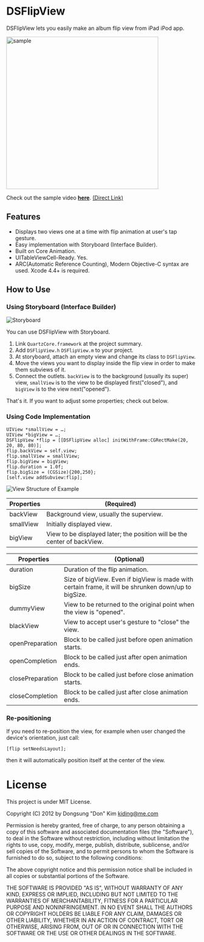 # DSFlipView

DSFlipView lets you easily make an album flip view from iPad iPod app. 

<img src="https://raw.github.com/kiding/DSFlipView/gh-pages/title.png" height=400 alt="sample">

Check out the sample video <a href="http://kiding.github.com/DSFlipView/">**here**</a>. <a href="https://raw.github.com/kiding/DSFlipView/gh-pages/example.mov">(Direct Link)</a>

## Features

* Displays two views one at a time with flip animation at user's tap gesture.
* Easy implementation with Storyboard (Interface Builder).
* Built on Core Animation.
* UITableViewCell-Ready. Yes.
* ARC(Automatic Reference Counting), Modern Objective-C syntax are used. Xcode 4.4+ is required.

## How to Use

### Using Storyboard (Interface Builder)

![Storyboard](https://raw.github.com/kiding/DSFlipView/gh-pages/storyboard.png)

You can use DSFlipView with Storyboard. 

1. Link `QuartzCore.framework` at the project summary.
2. Add `DSFlipView.h` `DSFlipView.m` to your project.
3. At storyboard, attach an empty view and change its class to `DSFlipView`.
4. Move the views you want to display inside the flip view in order to make them subviews of it.
5. Connect the outlets. `backView` is to the background (usually its super) view, `smallView` is to the view to be displayed first("closed"), and  `bigView` is to the view next("opened").

That's it. If you want to adjust some properties; check out below.

### Using Code Implementation

```
UIView *smallView = …;
UIView *bigView = …;
DSFlipView *flip = [[DSFlipView alloc] initWithFrame:CGRectMake(20, 20, 80, 80)];
flip.backView = self.view;
flip.smallView = smallView;
flip.bigView = bigView;
flip.duration = 1.0f;
flip.bigSize = (CGSize){200,250};
[self.view addSubview:flip];
```

<img src="https://raw.github.com/kiding/DSFlipView/gh-pages/structure.png" alt="View Structure of Example">


| Properties | (Required)						                                                         |
| ---------- | ------------------------------------------------------------------------ |
| backView   | Background view, usually the superview.                                  |
| smallView  | Initially displayed view.                                                |
| bigView    | View to be displayed later; the position will be the center of backView. |

| Properties       | (Optional)                                                                                           |
| ---------------- | ---------------------------------------------------------------------------------------------------- |
| duration         | Duration of the flip animation.                                                                      |
| bigSize          | Size of bigView. Even if bigView is made with certain frame, it will be shrunken down/up to bigSize. |
| dummyView        | View to be returned to the original point when the view is "opened".                                 |
| blackView        | View to accept user's gesture to "close" the view.                                                   |
| openPreparation  | Block to be called just before open animation starts.                                                |
| openCompletion   | Block to be called just after open animation ends.                                                   |
| closePreparation | Block to be called just before close animation starts.                                               |
| closeCompletion  | Block to be called just after close animation ends.                                                  |

### Re-positioning

If you need to re-position the view, for example when user changed the device's orientation, just call:

```
[flip setNeedsLayout];
```

then it will automatically position itself at the center of the view.

# License

This project is under MIT License.

Copyright (C) 2012 by Dongsung "Don" Kim kiding@me.com
 
 Permission is hereby granted, free of charge, to any person obtaining a copy
 of this software and associated documentation files (the "Software"), to deal
 in the Software without restriction, including without limitation the rights
 to use, copy, modify, merge, publish, distribute, sublicense, and/or sell
 copies of the Software, and to permit persons to whom the Software is
 furnished to do so, subject to the following conditions:
 
 The above copyright notice and this permission notice shall be included in
 all copies or substantial portions of the Software.
 
 THE SOFTWARE IS PROVIDED "AS IS", WITHOUT WARRANTY OF ANY KIND, EXPRESS OR
 IMPLIED, INCLUDING BUT NOT LIMITED TO THE WARRANTIES OF MERCHANTABILITY,
 FITNESS FOR A PARTICULAR PURPOSE AND NONINFRINGEMENT. IN NO EVENT SHALL THE
 AUTHORS OR COPYRIGHT HOLDERS BE LIABLE FOR ANY CLAIM, DAMAGES OR OTHER
 LIABILITY, WHETHER IN AN ACTION OF CONTRACT, TORT OR OTHERWISE, ARISING FROM,
 OUT OF OR IN CONNECTION WITH THE SOFTWARE OR THE USE OR OTHER DEALINGS IN
 THE SOFTWARE.